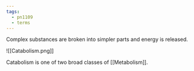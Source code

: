 ```yaml
---
tags:
  - pn1109
  - terms
---
```


Complex substances are broken into simpler parts and energy is released.

![[Catabolism.png]]

Catabolism is one of two broad classes of [[Metabolism]].